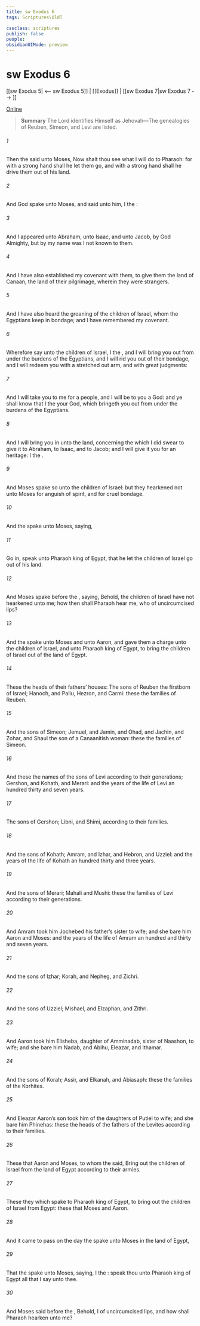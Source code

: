 ```yaml
---
title: sw Exodus 6
tags: Scriptures\OldT

cssclass: scriptures
publish: false
people:
obsidianUIMode: preview
---
```


# sw Exodus 6
[[sw Exodus 5| <-- sw Exodus 5]] | [[Exodus]] | [[sw Exodus 7|sw Exodus 7 --> ]]

[Online](https://churchofjesuschrist.org/study/scriptures/ot/ex/6?lang=eng)

> __Summary__
The Lord identifies Himself as Jehovah—The genealogies of Reuben, Simeon, and Levi are listed.

###### 1 
Then the  said unto Moses, Now shalt thou see what I will do to Pharaoh: for with a strong hand shall he let them go, and with a strong hand shall he drive them out of his land.

###### 2 
And God spake unto Moses, and said unto him, I  the :

###### 3 
And I appeared unto Abraham, unto Isaac, and unto Jacob, by  God Almighty, but by my name  was I not known to them.

###### 4 
And I have also established my covenant with them, to give them the land of Canaan, the land of their pilgrimage, wherein they were strangers.

###### 5 
And I have also heard the groaning of the children of Israel, whom the Egyptians keep in bondage; and I have remembered my covenant.

###### 6 
Wherefore say unto the children of Israel, I  the , and I will bring you out from under the burdens of the Egyptians, and I will rid you out of their bondage, and I will redeem you with a stretched out arm, and with great judgments:

###### 7 
And I will take you to me for a people, and I will be to you a God: and ye shall know that I  the  your God, which bringeth you out from under the burdens of the Egyptians.

###### 8 
And I will bring you in unto the land, concerning the which I did swear to give it to Abraham, to Isaac, and to Jacob; and I will give it you for an heritage: I  the .

###### 9 
And Moses spake so unto the children of Israel: but they hearkened not unto Moses for anguish of spirit, and for cruel bondage.

###### 10 
And the  spake unto Moses, saying,

###### 11 
Go in, speak unto Pharaoh king of Egypt, that he let the children of Israel go out of his land.

###### 12 
And Moses spake before the , saying, Behold, the children of Israel have not hearkened unto me; how then shall Pharaoh hear me, who  of uncircumcised lips?

###### 13 
And the  spake unto Moses and unto Aaron, and gave them a charge unto the children of Israel, and unto Pharaoh king of Egypt, to bring the children of Israel out of the land of Egypt.

###### 14 
These  the heads of their fathers’ houses: The sons of Reuben the firstborn of Israel; Hanoch, and Pallu, Hezron, and Carmi: these  the families of Reuben.

###### 15 
And the sons of Simeon; Jemuel, and Jamin, and Ohad, and Jachin, and Zohar, and Shaul the son of a Canaanitish woman: these  the families of Simeon.

###### 16 
And these  the names of the sons of Levi according to their generations; Gershon, and Kohath, and Merari: and the years of the life of Levi  an hundred thirty and seven years.

###### 17 
The sons of Gershon; Libni, and Shimi, according to their families.

###### 18 
And the sons of Kohath; Amram, and Izhar, and Hebron, and Uzziel: and the years of the life of Kohath  an hundred thirty and three years.

###### 19 
And the sons of Merari; Mahali and Mushi: these  the families of Levi according to their generations.

###### 20 
And Amram took him Jochebed his father’s sister to wife; and she bare him Aaron and Moses: and the years of the life of Amram  an hundred and thirty and seven years.

###### 21 
And the sons of Izhar; Korah, and Nepheg, and Zichri.

###### 22 
And the sons of Uzziel; Mishael, and Elzaphan, and Zithri.

###### 23 
And Aaron took him Elisheba, daughter of Amminadab, sister of Naashon, to wife; and she bare him Nadab, and Abihu, Eleazar, and Ithamar.

###### 24 
And the sons of Korah; Assir, and Elkanah, and Abiasaph: these  the families of the Korhites.

###### 25 
And Eleazar Aaron’s son took him  of the daughters of Putiel to wife; and she bare him Phinehas: these  the heads of the fathers of the Levites according to their families.

###### 26 
These  that Aaron and Moses, to whom the  said, Bring out the children of Israel from the land of Egypt according to their armies.

###### 27 
These  they which spake to Pharaoh king of Egypt, to bring out the children of Israel from Egypt: these  that Moses and Aaron.

###### 28 
And it came to pass on the day  the  spake unto Moses in the land of Egypt,

###### 29 
That the  spake unto Moses, saying, I  the : speak thou unto Pharaoh king of Egypt all that I say unto thee.

###### 30 
And Moses said before the , Behold, I  of uncircumcised lips, and how shall Pharaoh hearken unto me?

